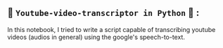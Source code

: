 ## 🎥 `Youtube-video-transcriptor in Python` 🐍 :
In this notebook, I tried to write a script capable of transcribing youtube videos (audios in general) using the google's speech-to-text.
